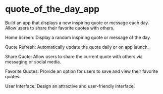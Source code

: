 # quote_of_the_day_app

Build an app that displays a new inspiring quote or message each day. Allow users to share their favorite quotes with others.

Home Screen: Display a random inspiring quote or message of the day. 

Quote Refresh: Automatically update the quote daily or on app launch.

Share Quote: Allow users to share the current quote with others via messaging or social media. 

Favorite Quotes: Provide an option for users to save and view their favorite quotes.

User Interface: Design an attractive and user-friendly interface.
